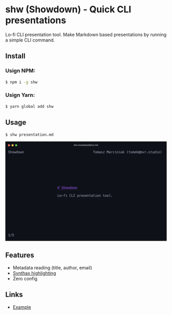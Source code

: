 # shw (Showdown) - Quick CLI presentations

Lo-fi CLI presentation tool. Make Markdown based presentations by running a simple CLI command.

## Install

### Usign NPM:

```bash
$ npm i -g shw
```

### Usign Yarn:

```bash
$ yarn global add shw
```

## Usage

```
$ shw presentation.md
```

![shw](/demo.gif)

## Features

- Metadata reading (title, author, email)
- [Synthax highlighting](https://github.com/thlorenz/cardinal)
- Zero config

## Links

- [Example](/examples/demo.md)
